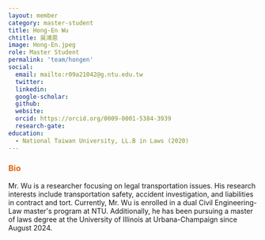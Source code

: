 ```yaml
---
layout: member
category: master-student
title: Hong-En Wu
chtitle: 吳鴻恩
image: Hong-En.jpeg
role: Master Student
permalink: 'team/hongen'
social:
  email: mailto:r09a21042@g.ntu.edu.tw
  twitter:
  linkedin: 
  google-scholar:
  github:
  website:
  orcid: https://orcid.org/0009-0001-5384-3939
  research-gate: 
education:
  - National Taiwan University, LL.B in Laws (2020)
---
```


<h3 style="color: #e36414;">Bio</h3>
Mr. Wu is a researcher focusing on legal transportation issues. His research interests include transportation safety, accident investigation, and liabilities in contract and tort. Currently, Mr. Wu is enrolled in a dual Civil Engineering-Law master's program at NTU. Additionally, he has been pursuing a master of laws degree at the University of Illinois at Urbana-Champaign since August 2024.
